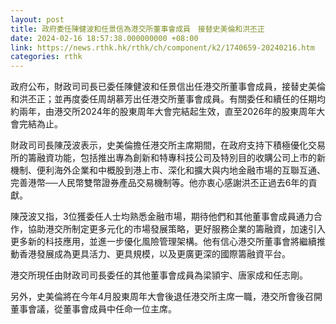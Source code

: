 ```yaml
---
layout: post
title: 政府委任陳健波和任景信為港交所董事會成員　接替史美倫和洪丕正
date: 2024-02-16 18:57:38.000000000 +08:00
link: https://news.rthk.hk/rthk/ch/component/k2/1740659-20240216.htm
categories: rthk
---
```


政府公布，財政司司長已委任陳健波和任景信出任港交所董事會成員，接替史美倫和洪丕正；並再度委任周胡慕芳出任港交所董事會成員。有關委任和續任的任期均約兩年，由港交所2024年的股東周年大會完結起生效，直至2026年的股東周年大會完結為止。
 
財政司司長陳茂波表示，史美倫擔任港交所主席期間，在政府支持下積極優化交易所的籌融資功能，包括推出專為創新和特專科技公司及特別目的收購公司上市的新機制、便利海外企業和中概股到港上市、深化和擴大與内地金融市場的互聯互通、完善港幣──人民幣雙幣證券產品交易機制等。他亦衷心感謝洪丕正過去6年的貢獻。
 
陳茂波又指，3位獲委任人士均熟悉金融市場，期待他們和其他董事會成員通力合作，協助港交所制定更多元化的市場發展策略，更好服務企業的籌融資，加速引入更多新的科技應用，並進一步優化風險管理架構。他有信心港交所董事會將繼續推動香港發展成為更具活力、更具規模，以及更廣更深的國際籌融資平台。
 
港交所現任由財政司司長委任的其他董事會成員為梁頴宇、唐家成和任志剛。

另外，史美倫將在今年4月股東周年大會後退任港交所主席一職，港交所會後召開董事會議，從董事會成員中任命一位主席。
